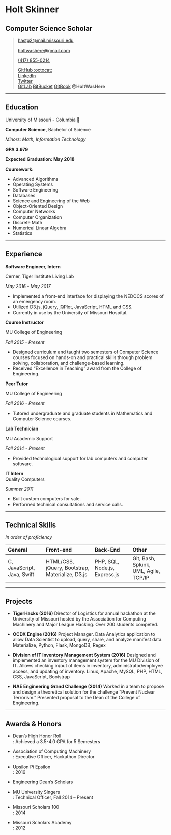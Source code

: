 # Holt Skinner

## Computer Science Scholar

> [hastg2@mail.missouri.edu](hastg2@mail.missouri.edu)
>
> [holtwashere@gmail.com](holtwashere@gmail.com)
>
> [\(417\) 855-0214](417-855-0214)
>
> [GitHub :octocat:](https://github.com/HoltWasHere)  
> [LinkedIn](https://linkedin.com/in/HoltWasHere)  
> [Twitter](https://twitter.com/HoltWasHere)  
> [GitLab](https://gitlab.com/holtwashere)
> [BitBucket](https://bitbucket.org/holtwashere)
> [GitBook](https://www.gitbook.com/@holtwashere)
**@HoltWasHere**

---

## Education

University of Missouri - Columbia :tiger:

**Computer Science,** Bachelor of Science

_Minors: Math, Information Technology_

**GPA 3.979**

**Expected Graduation: May 2018**

**Coursework:**

* Advanced Algorithms
* Operating Systems
* Software Engineering
* Databases
* Science and Engineering of the Web
* Object-Oriented Design
* Computer Networks
* Computer Organization
* Discrete Math
* Numerical Linear Algebra
* Statistics

---

## Experience

**Software Engineer, Intern**

Cerner, Tiger Institute Living Lab

_May 2016 - May 2017_

* Implemented a front-end interface for displaying the NEDOCS scores of an emergency room.
* Utilized D3.js, jQuery, jQPlot, JavaScript, HTML and CSS.
* Currently in use by the University of Missouri Hospital.

**Course Instructor**

MU College of Engineering

_Fall 2015 - Present_

* Designed curriculum and taught two semesters of Computer Science courses focused on hands-on and practical skills through problem solving, collaboration, and challenge-based learning.
* Received “Excellence in Teaching” award from the College of Engineering.

**Peer Tutor**

MU College of Engineering

_Fall 2016 - Present_

* Tutored undergraduate and graduate students in Mathematics and Computer Science courses.

**Lab Technician**

MU Academic Support

_Fall 2014 - Present_

* Provided technological support for lab computers and computer software.

**IT Intern**  
 Quality Computers

_Summer 2011_

* Built custom computers for sale.
* Performed technical consultations and service calls.

---

## Technical Skills

_In order of proficiency_

| General | Front-end | Back-End | Other |
| :--- | :--- | :--- | :--- |
| C, JavaScript, Java, Swift | HTML/CSS, jQuery, Bootstrap, Materialize, D3.js | PHP, SQL, Node.js, Express.js | Git, Bash, Splunk, UML, Agile, TCP/IP |

---

## Projects

* **TigerHacks \(2016\)** Director of Logistics for annual hackathon at the University of Missouri hosted by the Association for Computing Machinery and Major League Hacking. Over 200 students competed.

* **OCDX Engine \(2016\)** Project Manager. Data Analytics application to allow Data Scientist to upload, query, share, and analyze manifest data. Materialize, Python, Flask, MongoDB, Regex

* **Division of IT Inventory Management System \(2016\)** Designed and implemented an inventory management system for the MU Division of IT. Allows checking in/out of items in inventory, administrator/employee access, and updating of inventory. Linux, Apache, MySQL, PHP, HTML, CSS, JavaScript, Bootstrap

* **NAE Engineering Grand Challenge \(2014\)** Worked in a team to propose and design a theoretical solution for the challenge “Prevent Nuclear Terrorism.” Presented proposal to the Dean of the College of Engineering.

---

## Awards & Honors

* Dean’s High Honor Roll  
  : Achieved a 3.5-4.0 GPA for 5 Semesters

* Association of Computing Machinery  
  : Executive Officer, Hackathon Director

* Upsilon Pi Epsilon  
  : 2016

* Engineering Dean’s Scholars

* MU University Singers  
  : Technical Officer, Fall 2014 – Present

* Missouri Scholars 100  
  : 2014

* Missouri Scholars Academy  
  : 2012



